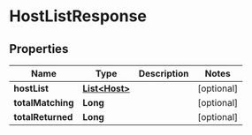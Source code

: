 

# HostListResponse

## Properties

Name | Type | Description | Notes
------------ | ------------- | ------------- | -------------
**hostList** | [**List&lt;Host&gt;**](Host.md) |  |  [optional]
**totalMatching** | **Long** |  |  [optional]
**totalReturned** | **Long** |  |  [optional]



